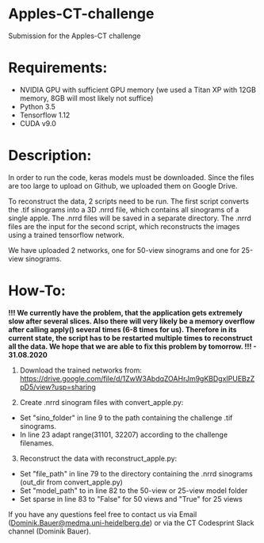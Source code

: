 # Apples-CT-challenge
Submission for the Apples-CT challenge

# Requirements:
- NVIDIA GPU with sufficient GPU memory (we used a Titan XP with 12GB memory, 8GB will most likely not suffice)
- Python 3.5
- Tensorflow 1.12
- CUDA v9.0

# Description:
In order to run the code, keras models must be downloaded. Since the files are too large to upload on Github, we uploaded them on Google Drive.

To reconstruct the data, 2 scripts need to be run. The first script converts the .tif sinograms into a 3D .nrrd file, which contains all sinograms of a single apple.
The .nrrd files will be saved in a separate directory. The .nrrd files are the input for the second script, which reconstructs the images using a trained tensorflow network.

We have uploaded 2 networks, one for 50-view sinograms and one for 25-view sinograms.

# How-To:
**!!! We currently have the problem, that the application gets extremely slow after several slices.
Also there will very likely be a memory overflow after calling apply() several times (6-8 times for us).
Therefore in its current state, the script has to be restarted multiple times to reconstruct all the data.
We hope that we are able to fix this problem by tomorrow. !!! - 31.08.2020**

1. Download the trained networks from:
https://drive.google.com/file/d/1ZwW3AbdqZOAHrJm9gKBDgxIPUEBzZpD5/view?usp=sharing

2. Create .nrrd sinogram files with convert_apple.py:
- Set "sino_folder" in line 9 to the path containing the challenge .tif sinograms.
- In line 23 adapt range(31101, 32207) according to the challenge filenames.

3. Reconstruct the data with reconstruct_apple.py:
- Set "file_path" in line 79 to the directory containing the .nrrd sinograms (out_dir from convert_apple.py)
- Set "model_path" to in line 82 to the 50-view or 25-view model folder
- Set sparse in line 83 to "False" for 50 views and "True" for 25 views

If you have any questions feel free to contact us via Email (Dominik.Bauer@medma.uni-heidelberg.de) or via the CT Codesprint Slack channel (Dominik Bauer).
